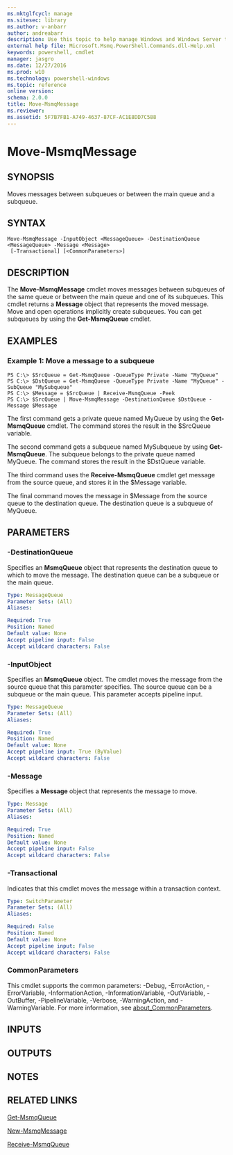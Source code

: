 ```yaml
---
ms.mktglfcycl: manage
ms.sitesec: library
ms.author: v-anbarr
author: andreabarr
description: Use this topic to help manage Windows and Windows Server technologies with Windows PowerShell.
external help file: Microsoft.Msmq.PowerShell.Commands.dll-Help.xml
keywords: powershell, cmdlet
manager: jasgro
ms.date: 12/27/2016
ms.prod: w10
ms.technology: powershell-windows
ms.topic: reference
online version: 
schema: 2.0.0
title: Move-MsmqMessage
ms.reviewer:
ms.assetid: 5F7B7FB1-A749-4637-87CF-AC1E8DD7C588
---
```


# Move-MsmqMessage

## SYNOPSIS
Moves messages between subqueues or between the main queue and a subqueue.

## SYNTAX

```
Move-MsmqMessage -InputObject <MessageQueue> -DestinationQueue <MessageQueue> -Message <Message>
 [-Transactional] [<CommonParameters>]
```

## DESCRIPTION
The **Move-MsmqMessage** cmdlet moves messages between subqueues of the same queue or between the main queue and one of its subqueues.
This cmdlet returns a **Message** object that represents the moved message.
Move and open operations implicitly create subqueues.
You can get subqueues by using the **Get-MsmqQueue** cmdlet.

## EXAMPLES

### Example 1: Move a message to a subqueue
```
PS C:\> $SrcQueue = Get-MsmqQueue -QueueType Private -Name "MyQueue" 
PS C:\> $DstQueue = Get-MsmqQueue -QueueType Private -Name "MyQueue" -SubQueue "MySubqueue"
PS C:\> $Message = $SrcQueue | Receive-MsmqQueue -Peek
PS C:\> $SrcQueue | Move-MsmqMessage -DestinationQueue $DstQueue -Message $Message
```

The first command gets a private queue named MyQueue by using the **Get-MsmqQueue** cmdlet.
The command stores the result in the $SrcQueue variable.

The second command gets a subqueue named MySubqueue by using **Get-MsmqQueue**.
The subqueue belongs to the private queue named MyQueue.
The command stores the result in the $DstQueue variable.

The third command uses the **Receive-MsmqQueue** cmdlet get message from the source queue, and stores it in the $Message variable.

The final command moves the message in $Message from the source queue to the destination queue.
The destination queue is a subqueue of MyQueue.

## PARAMETERS

### -DestinationQueue
Specifies an **MsmqQueue** object that represents the destination queue to which to move the message.
The destination queue can be a subqueue or the main queue.

```yaml
Type: MessageQueue
Parameter Sets: (All)
Aliases: 

Required: True
Position: Named
Default value: None
Accept pipeline input: False
Accept wildcard characters: False
```

### -InputObject
Specifies an **MsmqQueue** object.
The cmdlet moves the message from the source queue that this parameter specifies.
The source queue can be a subqueue or the main queue.
This parameter accepts pipeline input.

```yaml
Type: MessageQueue
Parameter Sets: (All)
Aliases: 

Required: True
Position: Named
Default value: None
Accept pipeline input: True (ByValue)
Accept wildcard characters: False
```

### -Message
Specifies a **Message** object that represents the message to move.

```yaml
Type: Message
Parameter Sets: (All)
Aliases: 

Required: True
Position: Named
Default value: None
Accept pipeline input: False
Accept wildcard characters: False
```

### -Transactional
Indicates that this cmdlet moves the message within a transaction context.

```yaml
Type: SwitchParameter
Parameter Sets: (All)
Aliases: 

Required: False
Position: Named
Default value: None
Accept pipeline input: False
Accept wildcard characters: False
```

### CommonParameters
This cmdlet supports the common parameters: -Debug, -ErrorAction, -ErrorVariable, -InformationAction, -InformationVariable, -OutVariable, -OutBuffer, -PipelineVariable, -Verbose, -WarningAction, and -WarningVariable. For more information, see [about_CommonParameters](http://go.microsoft.com/fwlink/?LinkID=113216).

## INPUTS

## OUTPUTS

## NOTES

## RELATED LINKS

[Get-MsmqQueue](./Get-MsmqQueue.md)

[New-MsmqMessage](./New-MsmqMessage.md)

[Receive-MsmqQueue](./Receive-MsmqQueue.md)

